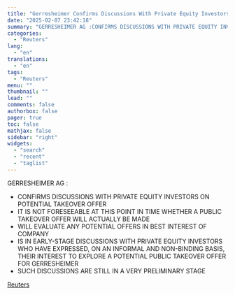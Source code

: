 ```yaml
---
title: "Gerresheimer Confirms Discussions With Private Equity Investors On Potential Takeover Offer"
date: "2025-02-07 23:42:18"
summary: "GERRESHEIMER AG :CONFIRMS DISCUSSIONS WITH PRIVATE EQUITY INVESTORS ON POTENTIAL TAKEOVER OFFERIT IS NOT FORESEEABLE AT THIS POINT IN TIME WHETHER A PUBLIC TAKEOVER OFFER WILL ACTUALLY BE MADEWILL EVALUATE ANY POTENTIAL OFFERS IN BEST INTEREST OF COMPANYIS IN EARLY-STAGE DISCUSSIONS WITH PRIVATE EQUITY INVESTORS WHO HAVE EXPRESSED, ON AN..."
categories:
  - "Reuters"
lang:
  - "en"
translations:
  - "en"
tags:
  - "Reuters"
menu: ""
thumbnail: ""
lead: ""
comments: false
authorbox: false
pager: true
toc: false
mathjax: false
sidebar: "right"
widgets:
  - "search"
  - "recent"
  - "taglist"
---
```


GERRESHEIMER AG :

* CONFIRMS DISCUSSIONS WITH PRIVATE EQUITY INVESTORS ON POTENTIAL TAKEOVER OFFER
* IT IS NOT FORESEEABLE AT THIS POINT IN TIME WHETHER A PUBLIC TAKEOVER OFFER WILL ACTUALLY BE MADE
* WILL EVALUATE ANY POTENTIAL OFFERS IN BEST INTEREST OF COMPANY
* IS IN EARLY-STAGE DISCUSSIONS WITH PRIVATE EQUITY INVESTORS WHO HAVE EXPRESSED, ON AN INFORMAL AND NON-BINDING BASIS, THEIR INTEREST TO EXPLORE A POTENTIAL PUBLIC TAKEOVER OFFER FOR GERRESHEIMER
* SUCH DISCUSSIONS ARE STILL IN A VERY PRELIMINARY STAGE

[Reuters](https://www.tradingview.com/news/reuters.com,2025:newsml_TUC3SSJLR:0-gerresheimer-confirms-discussions-with-private-equity-investors-on-potential-takeover-offer/)

